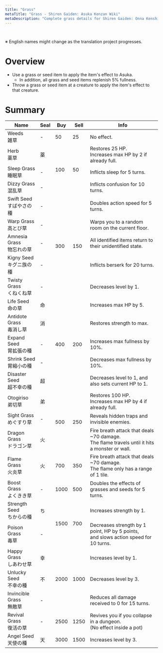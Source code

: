 ```yaml
---
title: "Grass"
metaTitle: "Grass - Shiren Gaiden: Asuka Kenzan Wiki"
metaDescription: "Complete grass details for Shiren Gaiden: Onna Kenshi Asuka Kenzan!"
---
```


<br/>

<span class="redText">※ English names might change as the translation project progresses.</span>

# Overview

- Use a grass or seed item to apply the item's effect to Asuka.
    - In addition, all grass and seed items replenish 5% fullness.
- Throw a grass or seed item at a creature to apply the item's effect to that creature.

# Summary

<table class="itemListCentered">
  <thead>
    <tr>
      <th>Name</th>
      <th>Seal</th>
      <th>Buy</th>
      <th>Sell</th>
      <th>Info</th>
    </tr>
  </thead>
  <tbody>
    <tr>
      <td class="highlightYellow">Weeds<br/>雑草</td>
      <td>-</td>
      <td>50</td>
      <td>25</td>
      <td class="leftText">No effect.</td>
    </tr>
    <tr>
      <td class="highlightYellow">Herb<br/>薬草</td>
      <td>薬</td>
      <td rowspan="3">100</td>
      <td rowspan="3">50</td>
      <td class="leftText">Restores 25 HP.<br/>Increases max HP by 2 if already full.</td>
    </tr>
    <tr>
      <td class="highlightYellow">Sleep Grass<br/>睡眠草</td>
      <td>-</td>
      <td class="leftText">Inflicts sleep for 5 turns.</td>
    </tr>
    <tr>
      <td class="highlightYellow">Dizzy Grass<br/>混乱草</td>
      <td>-</td>
      <td class="leftText">Inflicts confusion for 10 turns.</td>
    </tr>
    <tr>
      <td class="highlightYellow">Swift Seed<br/>すばやさの種</td>
      <td>-</td>
      <td rowspan="5">300</td>
      <td rowspan="5">150</td>
      <td class="leftText">Doubles action speed for 5 turns.</td>
    </tr>
    <tr>
      <td class="highlightYellow">Warp Grass<br/>高とび草</td>
      <td>-</td>
      <td class="leftText">Warps you to a random room on the current floor.</td>
    </tr>
    <tr>
      <td class="highlightYellow">Amnesia Grass<br/>物忘れの草</td>
      <td>-</td>
      <td class="leftText">All identified items return to their unidentified state.</td>
    </tr>
    <tr>
      <td class="highlightYellow">Kigny Seed<br/>キグニ族の種</td>
      <td>-</td>
      <td class="leftText">Inflicts berserk for 20 turns.</td>
    </tr>
    <tr>
      <td class="highlightYellow">Twisty Grass<br/>くねくね草</td>
      <td>-</td>
      <td class="leftText">Decreases level by 1.</td>
    </tr>
    <tr>
      <td class="highlightYellow">Life Seed<br/>命の草</td>
      <td>命</td>
      <td rowspan="5">400</td>
      <td rowspan="5">200</td>
      <td class="leftText">Increases max HP by 5.</td>
    </tr>
    <tr>
      <td class="highlightYellow">Antidote Grass<br/>毒消し草</td>
      <td>消</td>
      <td class="leftText">Restores strength to max.</td>
    </tr>
    <tr>
      <td class="highlightYellow">Expand Seed<br/>胃拡張の種</td>
      <td>-</td>
      <td class="leftText">Increases max fullness by 10%.</td>
    </tr>
    <tr>
      <td class="highlightYellow">Shrink Seed<br/>胃縮小の種</td>
      <td>-</td>
      <td class="leftText">Decreases max fullness by 10%.</td>
    </tr>
    <tr>
      <td class="highlightYellow">Disaster Seed<br/>超不幸の種</td>
      <td>超</td>
      <td class="leftText">Decreases level to 1, and also sets current HP to 1.</td>
    </tr>
    <tr>
      <td class="highlightYellow">Otogiriso<br/>弟切草</td>
      <td>弟</td>
      <td rowspan="3">500</td>
      <td rowspan="3">250</td>
      <td class="leftText">Restores 100 HP.<br/>Increases max HP by 4 if already full.</td>
    </tr>
    <tr>
      <td class="highlightYellow">Sight Grass<br/>めぐすり草</td>
      <td>-</td>
      <td class="leftText">Reveals hidden traps and invisible enemies.</td>
    </tr>
    <tr>
      <td class="highlightYellow">Dragon Grass<br/>ドラゴン草</td>
      <td>火</td>
      <td class="leftText">Fire breath attack that deals ~70 damage.<br/>The flame travels until it hits a monster or wall.</td>
    </tr>
    <tr>
      <td class="highlightYellow">Flame Grass<br/>火炎草</td>
      <td>火</td>
      <td>700</td>
      <td>350</td>
      <td class="leftText">Fire breath attack that deals ~70 damage.<br/>The flame only has a range of 1 tile.</td>
    </tr>
    <tr>
      <td class="highlightYellow">Boost Grass<br/>よくきき草</td>
      <td>-</td>
      <td>1000</td>
      <td>500</td>
      <td class="leftText">Doubles the effects of grasses and seeds for 5 turns.</td>
    </tr>
    <tr>
      <td class="highlightYellow">Strength Seed<br/>ちからの種</td>
      <td>ち</td>
      <td rowspan="2">1500</td>
      <td rowspan="2">700</td>
      <td class="leftText">Increases strength by 1.</td>
    </tr>
    <tr>
      <td class="highlightYellow">Poison Grass<br/>毒草</td>
      <td>-</td>
      <td class="leftText">Decreases strength by 1 point, HP by 5 points,<br/>and slows action speed for 10 turns.</td>
    </tr>
    <tr>
      <td class="highlightYellow">Happy Grass<br/>しあわせ草</td>
      <td>幸</td>
      <td rowspan="3">2000</td>
      <td rowspan="3">1000</td>
      <td class="leftText">Increases level by 1.</td>
    </tr>
    <tr>
      <td class="highlightYellow">Unlucky Seed<br/>不幸の種</td>
      <td>不</td>
      <td class="leftText">Decreases level by 3.</td>
    </tr>
    <tr>
      <td class="highlightYellow">Invincible Grass<br/>無敵草</td>
      <td>-</td>
      <td class="leftText">Reduces all damage received to 0 for 15 turns.</td>
    </tr>
    <tr>
      <td class="highlightYellow">Revival Grass<br/>復活の草</td>
      <td>-</td>
      <td>2500</td>
      <td>1250</td>
      <td class="leftText">Revives you if you collapse in a dungeon.<br/>(No effect inside a pot)</td>
    </tr>
    <tr>
      <td class="highlightYellow">Angel Seed<br/>天使の種</td>
      <td>天</td>
      <td>3000</td>
      <td>1500</td>
      <td class="leftText">Increases level by 3.</td>
    </tr>
  </tbody>
</table>
